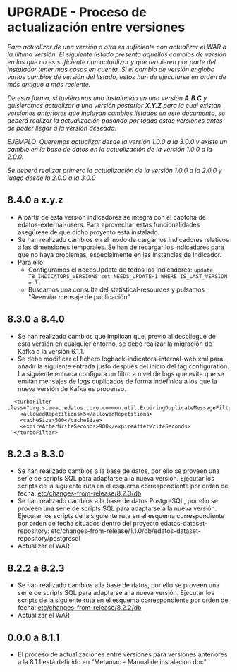 # UPGRADE - Proceso de actualización entre versiones

*Para actualizar de una versión a otra es suficiente con actualizar el WAR a la última versión. El siguiente listado presenta aquellos cambios de versión en los que no es suficiente con actualizar y que requieren por parte del instalador tener más cosas en cuenta. Si el cambio de versión engloba varios cambios de versión del listado, estos han de ejecutarse en orden de más antiguo a más reciente.*

*De esta forma, si tuviéramos una instalación en una versión **A.B.C** y quisieramos actualizar a una versión posterior **X.Y.Z** para la cual existan versiones anteriores que incluyan cambios listados en este documento, se deberá realizar la actualización pasando por todas estas versiones antes de poder llegar a la versión deseada.*

*EJEMPLO: Queremos actualizar desde la versión 1.0.0 a la 3.0.0 y existe un cambio en la base de datos en la actualización de la versión 1.0.0 a la 2.0.0.*

*Se deberá realizar primero la actualización de la versión 1.0.0 a la 2.0.0 y luego desde la 2.0.0 a la 3.0.0*

## 8.4.0 a x.y.z
* A partir de esta versión indicadores se integra con el captcha de edatos-external-users. Para aprovechar estas funcionalidades asegúrese de que dicho proyecto esta instalado.
* Se han realizado cambios en el modo de cargar los indicadores relativos a las dimensiones temporales. Se han de recargar los indicadores para que no haya problemas, especialmente en las instancias de indicador.
* Para ello:
    * Configuramos el needsUpdate de todos los indicadores: 
        `update TB_INDICATORS_VERSIONS set NEEDS_UPDATE=1 WHERE IS_LAST_VERSION = 1;` 
    * Buscamos una consulta del statistical-resources y pulsamos "Reenviar mensaje de publicación"

## 8.3.0 a 8.4.0
* Se han realizado cambios que implican que, previo al despliegue de esta versión en cualquier entorno, se debe realizar la migración de Kafka a la versión 6.1.1.
* Se debe modificar el fichero logback-indicators-internal-web.xml para añadir la siguiente entrada justo después del inicio del tag configuration. La siguiente entrada configura un filtro a nivel de logs que evita que se emitan mensajes de logs duplicados de forma indefinida a los que la nueva versión de Kafka es propenso.

~~~
  <turboFilter class="org.siemac.edatos.core.common.util.ExpiringDuplicateMessageFilter">
	<allowedRepetitions>5</allowedRepetitions>
	<cacheSize>500</cacheSize>
	<expireAfterWriteSeconds>900</expireAfterWriteSeconds>
  </turboFilter>
~~~

## 8.2.3 a 8.3.0
* Se han realizado cambios a la base de datos, por ello se proveen una serie de scripts SQL para adaptarse a la nueva versión. Ejecutar los scripts de la siguiente ruta en el esquema correspondiente por orden de fecha: [etc/changes-from-release/8.2.3/db](etc/changes-from-release/8.2.3/db)
* Se han realizado cambios a la base de datos PostgreSQL, por ello se proveen una serie de scripts SQL para adaptarse a la nueva versión. Ejecutar los scripts de la siguiente ruta en el esquema correspondiente por orden de fecha situados dentro del proyecto edatos-dataset-repository: etc/changes-from-release/1.1.0/db/edatos-dataset-repository/postgresql
* Actualizar el WAR

## 8.2.2 a 8.2.3
* Se han realizado cambios a la base de datos, por ello se proveen una serie de scripts SQL para adaptarse a la nueva versión. Ejecutar los scripts de la siguiente ruta en el esquema correspondiente por orden de fecha: [etc/changes-from-release/8.2.2/db](etc/changes-from-release/8.2.2/db)
* Actualizar el WAR

## 0.0.0 a 8.1.1
* El proceso de actualizaciones entre versiones para versiones anteriores a la 8.1.1 está definido en "Metamac - Manual de instalación.doc"